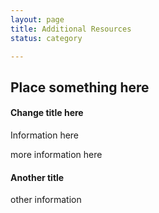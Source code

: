 ```yaml
---
layout: page
title: Additional Resources
status: category

---
```

Place something here
---


#### Change title here
>
Information here
>
more information here

#### Another title
>
other information
>

